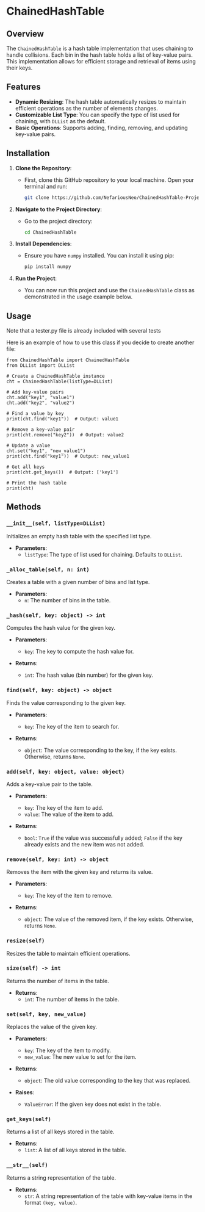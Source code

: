 # ChainedHashTable

## Overview
The `ChainedHashTable` is a hash table implementation that uses chaining to handle collisions. Each bin in the hash table holds a list of key-value pairs. This implementation allows for efficient storage and retrieval of items using their keys.

## Features
- **Dynamic Resizing**: The hash table automatically resizes to maintain efficient operations as the number of elements changes.
- **Customizable List Type**: You can specify the type of list used for chaining, with `DLList` as the default.
- **Basic Operations**: Supports adding, finding, removing, and updating key-value pairs.

## Installation
1. **Clone the Repository**:
   - First, clone this GitHub repository to your local machine. Open your terminal and run:
     ```bash
     git clone https://github.com/NefariousNeo/ChainedHashTable-Project
     ```

2. **Navigate to the Project Directory**:
   - Go to the project directory:
     ```bash
     cd ChainedHashTable
     ```

3. **Install Dependencies**:
   - Ensure you have `numpy` installed. You can install it using pip:
     ```bash
     pip install numpy
     ```

4. **Run the Project**:
   - You can now run this project and use the `ChainedHashTable` class as demonstrated in the usage example below.

## Usage
Note that a tester.py file is already included with several tests

Here is an example of how to use this class if you decide to create another file:

```
from ChainedHashTable import ChainedHashTable
from DLList import DLList

# Create a ChainedHashTable instance
cht = ChainedHashTable(listType=DLList)

# Add key-value pairs
cht.add("key1", "value1")
cht.add("key2", "value2")

# Find a value by key
print(cht.find("key1"))  # Output: value1

# Remove a key-value pair
print(cht.remove("key2"))  # Output: value2

# Update a value
cht.set("key1", "new_value1")
print(cht.find("key1"))  # Output: new_value1

# Get all keys
print(cht.get_keys())  # Output: ['key1']

# Print the hash table
print(cht)
```

## Methods

### `__init__(self, listType=DLList)`
Initializes an empty hash table with the specified list type.

- **Parameters**:
  - `listType`: The type of list used for chaining. Defaults to `DLList`.

### `_alloc_table(self, n: int)`
Creates a table with a given number of bins and list type.

- **Parameters**:
  - `n`: The number of bins in the table.

### `_hash(self, key: object) -> int`
Computes the hash value for the given key.

- **Parameters**:
  - `key`: The key to compute the hash value for.

- **Returns**:
  - `int`: The hash value (bin number) for the given key.

### `find(self, key: object) -> object`
Finds the value corresponding to the given key.

- **Parameters**:
  - `key`: The key of the item to search for.

- **Returns**:
  - `object`: The value corresponding to the key, if the key exists. Otherwise, returns `None`.

### `add(self, key: object, value: object)`
Adds a key-value pair to the table.

- **Parameters**:
  - `key`: The key of the item to add.
  - `value`: The value of the item to add.

- **Returns**:
  - `bool`: `True` if the value was successfully added; `False` if the key already exists and the new item was not added.

### `remove(self, key: int) -> object`
Removes the item with the given key and returns its value.

- **Parameters**:
  - `key`: The key of the item to remove.

- **Returns**:
  - `object`: The value of the removed item, if the key exists. Otherwise, returns `None`.

### `resize(self)`
Resizes the table to maintain efficient operations.

### `size(self) -> int`
Returns the number of items in the table.

- **Returns**:
  - `int`: The number of items in the table.

### `set(self, key, new_value)`
Replaces the value of the given key.

- **Parameters**:
  - `key`: The key of the item to modify.
  - `new_value`: The new value to set for the item.

- **Returns**:
  - `object`: The old value corresponding to the key that was replaced.

- **Raises**:
  - `ValueError`: If the given key does not exist in the table.

### `get_keys(self)`
Returns a list of all keys stored in the table.

- **Returns**:
  - `list`: A list of all keys stored in the table.

### `__str__(self)`
Returns a string representation of the table.

- **Returns**:
  - `str`: A string representation of the table with key-value items in the format `(key, value)`.

